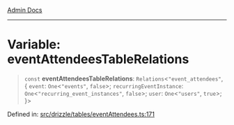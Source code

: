 [Admin Docs](/)

***

# Variable: eventAttendeesTableRelations

> `const` **eventAttendeesTableRelations**: `Relations`\<`"event_attendees"`, \{ `event`: `One`\<`"events"`, `false`\>; `recurringEventInstance`: `One`\<`"recurring_event_instances"`, `false`\>; `user`: `One`\<`"users"`, `true`\>; \}\>

Defined in: [src/drizzle/tables/eventAttendees.ts:171](https://github.com/Sourya07/talawa-api/blob/cfbd515d04ffba748b09232a33807f1845dd1878/src/drizzle/tables/eventAttendees.ts#L171)
